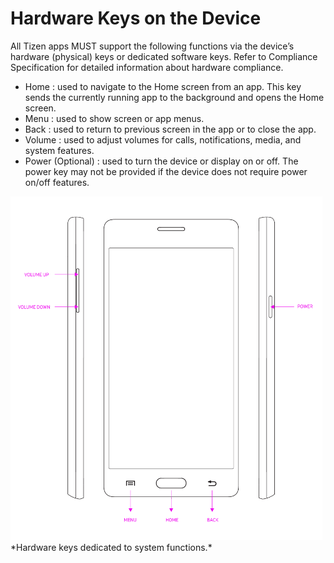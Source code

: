 # Hardware Keys on the Device


All Tizen apps MUST support the following functions via the device’s hardware (physical) keys or dedicated software keys. Refer to Compliance Specification for detailed information about hardware compliance.
-   Home : used to navigate to the Home screen from an app. This key sends the currently running app to the background and opens the Home screen.
-   Menu : used to show screen or app menus.
-   Back : used to return to previous screen in the app or to close the app.
-   Volume : used to adjust volumes for calls, notifications, media, and system features.
-   Power (Optional) : used to turn the device or display on or off. The power key may not be provided if the device does not require power on/off features.

<img alt="Hardware keys dedicated to system functions" src="media/device-01-01-01.png" style="height:550px;" />  
*Hardware keys dedicated to system functions.*
